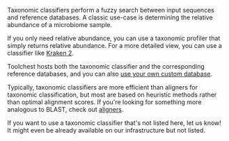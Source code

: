 Taxonomic classifiers perform a fuzzy search between input sequences and reference databases. A classic use-case is 
determining the relative abundance of a microbiome sample.

If you only need relative abundance, you can use a taxonomic profiler that simply returns relative abundance. For a 
more detailed view, you can use a classifier like [Kraken 2](taxonomic-classifiers/kraken-2.md).

Toolchest hosts both the taxonomic classifier and the corresponding reference databases, and you can also 
[use your own custom database](../feature-reference/adding-and-updating-custom-databases.md).

Typically, taxonomic classifiers are more efficient than aligners for taxonomic classification, but most are based on 
heuristic methods rather than optimal alignment scores. If you're looking for something more analogous to BLAST, check 
out [aligners](aligners.md).

If you want to use a taxonomic classifier that's not listed here, let us know! It might even be already available on 
our infrastructure but not listed.
